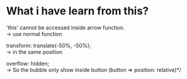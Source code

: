 # What i have learn from this?  

'this' cannot be accessed inside arrow function.  
-> use normal function  


transform: translate(-50%, -50%);  
-> in the same position  

overflow: hidden;   
-> So the bubble only show inside button (button => position: relative)*/  